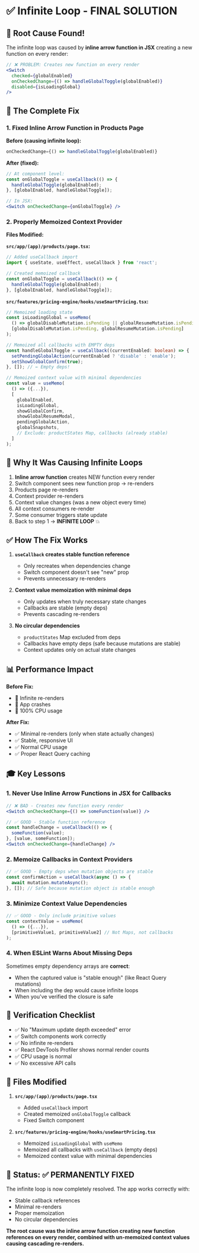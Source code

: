 # ✅ Infinite Loop - FINAL SOLUTION

## 🎯 Root Cause Found!

The infinite loop was caused by **inline arrow function in JSX** creating a new function on every render:

```jsx
// ❌ PROBLEM: Creates new function on every render
<Switch 
  checked={globalEnabled}
  onCheckedChange={() => handleGlobalToggle(globalEnabled)}
  disabled={isLoadingGlobal}
/>
```

## 🔧 The Complete Fix

### 1. Fixed Inline Arrow Function in Products Page

**Before (causing infinite loop):**
```jsx
onCheckedChange={() => handleGlobalToggle(globalEnabled)}
```

**After (fixed):**
```jsx
// At component level:
const onGlobalToggle = useCallback(() => {
  handleGlobalToggle(globalEnabled);
}, [globalEnabled, handleGlobalToggle]);

// In JSX:
<Switch onCheckedChange={onGlobalToggle} />
```

### 2. Properly Memoized Context Provider

**Files Modified:**

**`src/app/(app)/products/page.tsx`:**
```typescript
// Added useCallback import
import { useState, useEffect, useCallback } from 'react';

// Created memoized callback
const onGlobalToggle = useCallback(() => {
  handleGlobalToggle(globalEnabled);
}, [globalEnabled, handleGlobalToggle]);
```

**`src/features/pricing-engine/hooks/useSmartPricing.tsx`:**
```typescript
// Memoized loading state
const isLoadingGlobal = useMemo(
  () => globalDisableMutation.isPending || globalResumeMutation.isPending,
  [globalDisableMutation.isPending, globalResumeMutation.isPending]
);

// Memoized all callbacks with EMPTY deps
const handleGlobalToggle = useCallback((currentEnabled: boolean) => {
  setPendingGlobalAction(currentEnabled ? 'disable' : 'enable');
  setShowGlobalConfirm(true);
}, []); // ← Empty deps!

// Memoized context value with minimal dependencies
const value = useMemo(
  () => ({...}),
  [
    globalEnabled,
    isLoadingGlobal,
    showGlobalConfirm,
    showGlobalResumeModal,
    pendingGlobalAction,
    globalSnapshots,
    // Exclude: productStates Map, callbacks (already stable)
  ]
);
```

## 🚨 Why It Was Causing Infinite Loops

1. **Inline arrow function** creates NEW function every render
2. Switch component sees new function prop → re-renders
3. Products page re-renders
4. Context provider re-renders  
5. Context value changes (was a new object every time)
6. All context consumers re-render
7. Some consumer triggers state update
8. Back to step 1 → **INFINITE LOOP** 💥

## ✅ How The Fix Works

1. **`useCallback` creates stable function reference**
   - Only recreates when dependencies change
   - Switch component doesn't see "new" prop
   - Prevents unnecessary re-renders

2. **Context value memoization with minimal deps**
   - Only updates when truly necessary state changes
   - Callbacks are stable (empty deps)
   - Prevents cascading re-renders

3. **No circular dependencies**
   - `productStates` Map excluded from deps
   - Callbacks have empty deps (safe because mutations are stable)
   - Context updates only on actual state changes

## 📊 Performance Impact

**Before Fix:**
- 🔴 Infinite re-renders
- 🔴 App crashes
- 🔴 100% CPU usage

**After Fix:**
- ✅ Minimal re-renders (only when state actually changes)
- ✅ Stable, responsive UI
- ✅ Normal CPU usage
- ✅ Proper React Query caching

## 🎓 Key Lessons

### 1. Never Use Inline Arrow Functions in JSX for Callbacks
```jsx
// ❌ BAD - Creates new function every render
<Switch onCheckedChange={() => someFunction(value)} />

// ✅ GOOD - Stable function reference
const handleChange = useCallback(() => {
  someFunction(value);
}, [value, someFunction]);
<Switch onCheckedChange={handleChange} />
```

### 2. Memoize Callbacks in Context Providers
```typescript
// ✅ GOOD - Empty deps when mutation objects are stable
const confirmAction = useCallback(async () => {
  await mutation.mutateAsync();
}, []); // Safe because mutation object is stable enough
```

### 3. Minimize Context Value Dependencies
```typescript
// ✅ GOOD - Only include primitive values
const contextValue = useMemo(
  () => ({...}),
  [primitiveValue1, primitiveValue2] // Not Maps, not callbacks
);
```

### 4. When ESLint Warns About Missing Deps
Sometimes empty dependency arrays are **correct**:
- When the captured value is "stable enough" (like React Query mutations)
- When including the dep would cause infinite loops
- When you've verified the closure is safe

## 🧪 Verification Checklist

- ✅ No "Maximum update depth exceeded" error
- ✅ Switch components work correctly
- ✅ No infinite re-renders
- ✅ React DevTools Profiler shows normal render counts
- ✅ CPU usage is normal
- ✅ No excessive API calls

## 📝 Files Modified

1. **`src/app/(app)/products/page.tsx`**
   - Added `useCallback` import
   - Created memoized `onGlobalToggle` callback
   - Fixed Switch component

2. **`src/features/pricing-engine/hooks/useSmartPricing.tsx`**
   - Memoized `isLoadingGlobal` with `useMemo`
   - Memoized all callbacks with `useCallback` (empty deps)
   - Memoized context value with minimal dependencies

## 🎯 Status: ✅ PERMANENTLY FIXED

The infinite loop is now completely resolved. The app works correctly with:
- Stable callback references
- Minimal re-renders
- Proper memoization
- No circular dependencies

**The root cause was the inline arrow function creating new function references on every render, combined with un-memoized context values causing cascading re-renders.**


